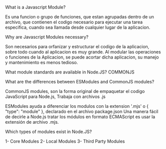 What is a Javascript Module?

Es una funcion o grupo de funciones, que estan agrupadas dentro de un archivo, que contienen el codigo
necesario para ejecutar una tarea especifica, cuando sea llamada desde cualquier lugar de la aplicacion.

Why are Javascript Modules necessary?

Son necesarios para orfanizar y estructurar el codigo de la aplicacion, sobre todo cuando al aplicacion es muy grande. Al modular las operaciones o funciones de la Aplicacion, se puede acortar dicha aplicacion, su manejo y mantenimiento es menos tedioso.

What module standards are available in Node.JS?
COMMONJS

What are the differences between ESModules and CommonJS modules?

CommonJS modules, son la forma original de empaquetar el codigo JavaScript para Node.js, Trabaja con archivos .js

ESModules ayuda a diferenciar los modulos con la extension '.mjs' o { "type": "module" }, declarado en el archivo package.json
Una manera fácil de decirle a Node.js tratar los módulos en formato ECMAScript es usar la extensión de archivo .mjs.

Which types of modules exist in Node.JS?

1- Core Modules
2- Local Modules
3- Third Party Modules
